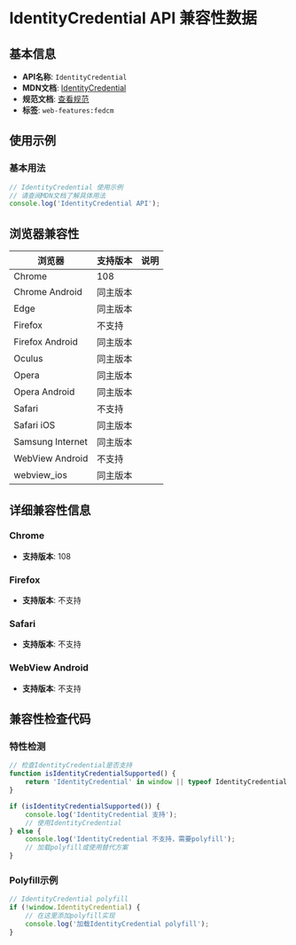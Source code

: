 # IdentityCredential API 兼容性数据

## 基本信息

- **API名称**: `IdentityCredential`
- **MDN文档**: [IdentityCredential](https://developer.mozilla.org/docs/Web/API/IdentityCredential)
- **规范文档**: [查看规范](https://w3c-fedid.github.io/FedCM/#browser-api-identity-credential-interface)
- **标签**: `web-features:fedcm`

## 使用示例

### 基本用法

```javascript
// IdentityCredential 使用示例
// 请查阅MDN文档了解具体用法
console.log('IdentityCredential API');
```

## 浏览器兼容性

| 浏览器 | 支持版本 | 说明 |
|--------|----------|------|
| Chrome | 108 |  |
| Chrome Android | 同主版本 |  |
| Edge | 同主版本 |  |
| Firefox | 不支持 |  |
| Firefox Android | 同主版本 |  |
| Oculus | 同主版本 |  |
| Opera | 同主版本 |  |
| Opera Android | 同主版本 |  |
| Safari | 不支持 |  |
| Safari iOS | 同主版本 |  |
| Samsung Internet | 同主版本 |  |
| WebView Android | 不支持 |  |
| webview_ios | 同主版本 |  |

## 详细兼容性信息

### Chrome

- **支持版本**: 108

### Firefox

- **支持版本**: 不支持

### Safari

- **支持版本**: 不支持

### WebView Android

- **支持版本**: 不支持

## 兼容性检查代码

### 特性检测

```javascript
// 检查IdentityCredential是否支持
function isIdentityCredentialSupported() {
    return 'IdentityCredential' in window || typeof IdentityCredential !== 'undefined';
}

if (isIdentityCredentialSupported()) {
    console.log('IdentityCredential 支持');
    // 使用IdentityCredential
} else {
    console.log('IdentityCredential 不支持，需要polyfill');
    // 加载polyfill或使用替代方案
}
```

### Polyfill示例

```javascript
// IdentityCredential polyfill
if (!window.IdentityCredential) {
    // 在这里添加polyfill实现
    console.log('加载IdentityCredential polyfill');
}
```

